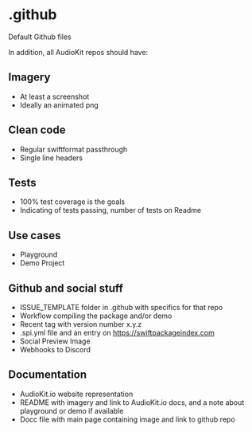 # .github
Default Github files

In addition, all AudioKit repos should have:


## Imagery

* At least a screenshot
* Ideally an animated png

## Clean code

* Regular swiftformat passthrough 
* Single line headers

## Tests

* 100% test coverage is the goals
* Indicating of tests passing, number of tests on Readme

## Use cases

* Playground
* Demo Project

## Github and social stuff

* ISSUE_TEMPLATE folder in .github with specifics for that repo
* Workflow compiling the package and/or demo
* Recent tag with version number x.y.z
* .spi.yml file and an entry on https://swiftpackageindex.com
* Social Preview Image
* Webhooks to Discord

## Documentation

* AudioKit.io website representation
* README with imagery and link to AudioKit.io docs, and a note about playground or demo if available
* Docc file with main page containing image and link to github repo



